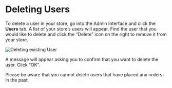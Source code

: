 # Deleting Users

To delete a user in your store, go into the Admin Interface and click the **Users** tab. A list of your store’s users will appear. Find the user that you would like to delete and click the “Delete” icon on the right to remove it from your store.

![Deleting existing User](https://guides.spreecommerce.org/static/bedf38558f2f67904d2c4e3674635e6f/03ffe/user_delete_option.jpg)

A message will appear asking you to confirm that you want to delete the user. Click “OK”.

Please be aware that you cannot delete users that have placed any orders in the past

